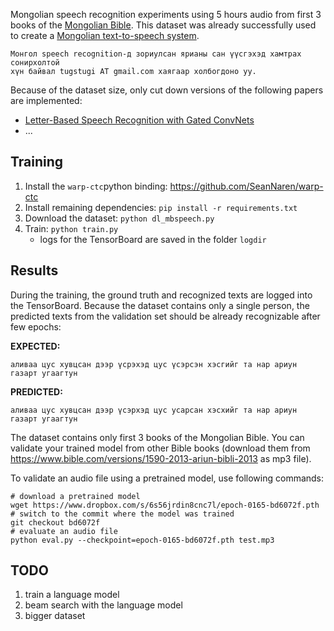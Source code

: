 Mongolian speech recognition experiments using 5 hours audio from first 3 books of the
[Mongolian Bible](https://www.bible.com/mn/versions/1590-2013-ariun-bibli-2013).
This dataset was already successfully used to create a [Mongolian text-to-speech system](https://github.com/tugstugi/pytorch-dc-tts).

```
Монгол speech recognition-д зориулсан ярианы сан үүсгэхэд хамтрах сонирхолтой
хүн байвал tugstugi AT gmail.com хаягаар холбогдоно уу.
```

Because of the dataset size, only cut down versions of the following papers are implemented:
* [Letter-Based Speech Recognition with Gated ConvNets](https://arxiv.org/abs/1712.09444)
* ...

## Training
1. Install the `warp-ctc`python binding: https://github.com/SeanNaren/warp-ctc
2. Install remaining dependencies: `pip install -r requirements.txt`
3. Download the dataset: `python dl_mbspeech.py`
4. Train: `python train.py`
   * logs for the TensorBoard are saved in the folder `logdir`
  
## Results 
During the training, the ground truth and recognized texts are logged into the TensorBoard.
Because the dataset contains only a single person, the predicted texts from the validation set
should be already recognizable after few epochs:

**EXPECTED:**
```
аливаа цус хувцсан дээр үсрэхэд цус үсэрсэн хэсгийг та нар ариун газарт угаагтун
```
**PREDICTED:**
```
аливаа цус хувцсан дээр үсэрхэд цус усарсан хэсхийг та нар ариун газарт угаагтун
```

The dataset contains only first 3 books of the Mongolian Bible. You can validate your trained model
from other Bible books (download them from https://www.bible.com/versions/1590-2013-ariun-bibli-2013 as mp3 file).

To validate an audio file using a pretrained model, use following commands:
```
# download a pretrained model
wget https://www.dropbox.com/s/6s56jrdin8cnc7l/epoch-0165-bd6072f.pth
# switch to the commit where the model was trained
git checkout bd6072f
# evaluate an audio file
python eval.py --checkpoint=epoch-0165-bd6072f.pth test.mp3
```

## TODO
1. train a language model
2. beam search with the language model
3. bigger dataset
